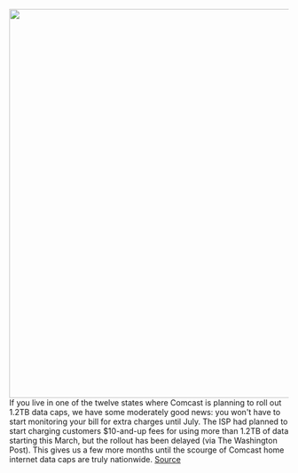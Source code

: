 <img src='https://cdn.vox-cdn.com/thumbor/fZ28wZ-mlUGcySmKC_BVsQM2HT8=/0x0:640x427/1200x800/filters:focal(156x99:258x201)/cdn.vox-cdn.com/uploads/chorus_image/image/68765467/Comcast_sign.0.png' width='700px' /><br/>
If you live in one of the twelve states where Comcast is planning to roll out 1.2TB data caps, we have some moderately good news: you won't have to start monitoring your bill for extra charges until July. The ISP had planned to start charging customers $10-and-up fees for using more than 1.2TB of data starting this March, but the rollout has been delayed (via The Washington Post). This gives us a few more months until the scourge of Comcast home internet data caps are truly nationwide.
<a href='https://www.theverge.com/2021/2/3/22264430/comcast-data-cap-rollout-delayed-twelve-us-states-isp-bills'> Source <a/>